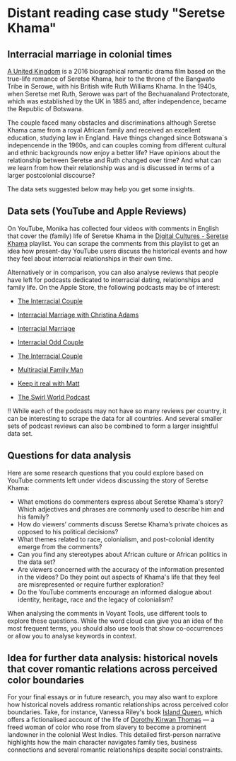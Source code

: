 # Distant reading case study "Seretse Khama"

## Interracial marriage in colonial times

[A United Kingdom](https://en.wikipedia.org/wiki/A_United_Kingdom) is a 2016 biographical romantic drama film based on the true-life romance of Seretse Khama, 
heir to the throne of the Bangwato Tribe in Serowe, with his British wife Ruth Williams Khama. In the 1940s, when Seretse met Ruth, Serowe was part of the Bechuanaland Protectorate, which was established by the UK in 1885 and, after independence, became the Republic of Botswana.

The couple faced many obstacles and discriminations although Seretse Khama came from a royal African family and received an excellent education,
studying law in England. Have things changed since Botswana`s indepencende in the 1960s, and can couples coming from different cultural and ethnic
backgrounds now enjoy a better life? Have opinions about the relationship between Seretse and Ruth changed over time? And what can we learn from how their
relationship was and is discussed in terms of a larger postcolonial discourse?

The data sets suggested below may help you get some insights.

## Data sets (YouTube and Apple Reviews)

On YouTube, Monika has collected four videos with comments in English that cover the (family) life of Seretse Khama in the [Digital Cultures - Seretse Khama](https://youtube.com/playlist?list=PL5XPG366xWVs4-pGWgNu2NLw__olk9I8E&si=KNrZLoROgJUEQDcI) playlist. You can scrape the comments from this playlist to get an idea how present-day YouTube users discuss the historical events and how they feel about interracial relationships in their own time.

Alternatively or in comparison, you can also analyse reviews that people have left for podcasts dedicated to interracial dating, relationships and family life. On the Apple Store, the following podcasts may be of interest:

- [The Interracial Couple](https://podcasts.apple.com/us/podcast/the-interracial-couple/id1499506342)

- [Interracial Marriage with Christina Adams](https://podcasts.apple.com/us/podcast/interracial-marriage-with-christina-adams/id1534758235)

- [Interracial Marriage](https://podcasts.apple.com/at/podcast/interracial-marriage/id1514522005?i=1000513366125)

- [Interracial Odd Couple](https://podcasts.apple.com/us/podcast/interracial-odd-couple/id543807722)

- [The Interracial Couple](https://podcasts.apple.com/sk/podcast/the-interracial-couple/id1499506342)

- [Multiracial Family Man](https://podcasts.apple.com/us/podcast/multiracial-family-man/id969793342)

- [Keep it real with Matt](https://podcasts.apple.com/us/podcast/keep-it-real-with-matt/id1470119157)

- [The Swirl World Podcast](https://podcasts.apple.com/us/podcast/the-swirl-world-podcast/id885695922)

:bangbang: While each of the podcasts may not have so many reviews per country, it can be interesting to scrape the data for all countries. And several smaller sets of podcast reviews can also be combined to form a larger insightful data set.

## Questions for data analysis

Here are some research questions that you could explore based on YouTube comments left under videos discussing the story of Seretse Khama:

* What emotions do commenters express about Seretse Khama's story? Which adjectives and phrases are commonly used to describe him and his family?
* How do viewers’ comments discuss Seretse Khama’s private choices as opposed to his political decisions?
* What themes related to race, colonialism, and post-colonial identity emerge from the comments?
* Can you find any stereotypes about African culture or African politics in the data set?
* Are viewers concerned with the accuracy of the information presented in the videos? Do they point out aspects of Khama's life that they feel are misrepresented or require further exploration?
* Do the YouTube comments encourage an informed dialogue about identity, heritage, race and the legacy of colonialism?

When analysing the comments in Voyant Tools, use different tools to explore these questions. While the word cloud can give you an idea of the most frequent terms, you should also use tools that show co-occurrences or allow you to analyse keywords in context.

## Idea for further data analysis: historical novels that cover romantic relations across perceived color boundaries

For your final essays or in future research, you may also want to explore how historical novels address romantic relationships across perceived color boundaries. Take, for instance, Vanessa Riley's book [Island Queen](https://books.apple.com/us/audiobook/island-queen/id1561061014), which offers a fictionalised account of the life of [Dorothy Kirwan Thomas](https://en.wikipedia.org/wiki/Dorothy_Thomas_(entrepreneur)) — a freed woman of color who rose from slavery to become a prominent landowner in the colonial West Indies. This detailed first-person narrative highlights how the main character navigates family ties, business connections and several romantic relationships despite social constraints.
